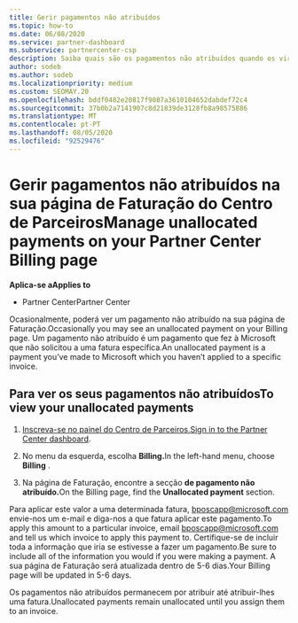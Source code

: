 ```yaml
---
title: Gerir pagamentos não atribuídos
ms.topic: how-to
ms.date: 06/08/2020
ms.service: partner-dashboard
ms.subservice: partnercenter-csp
description: Saiba quais são os pagamentos não atribuídos quando os vir na sua página de Faturação do Centro de Parceiros. Saiba também como aplicá-las nas suas faturas.
author: sodeb
ms.author: sodeb
ms.localizationpriority: medium
ms.custom: SEOMAY.20
ms.openlocfilehash: bddf0482e20817f9087a3610104652dabdef72c4
ms.sourcegitcommit: 37b0b2a7141907c8d21839de3128fb8a98575886
ms.translationtype: MT
ms.contentlocale: pt-PT
ms.lasthandoff: 08/05/2020
ms.locfileid: "92529476"
---
```

# <a name="manage-unallocated-payments-on-your-partner-center-billing-page"></a><span data-ttu-id="df0fb-104">Gerir pagamentos não atribuídos na sua página de Faturação do Centro de Parceiros</span><span class="sxs-lookup"><span data-stu-id="df0fb-104">Manage unallocated payments on your Partner Center Billing page</span></span>

<span data-ttu-id="df0fb-105">**Aplica-se a**</span><span class="sxs-lookup"><span data-stu-id="df0fb-105">**Applies to**</span></span>

- <span data-ttu-id="df0fb-106">Partner Center</span><span class="sxs-lookup"><span data-stu-id="df0fb-106">Partner Center</span></span>

<span data-ttu-id="df0fb-107">Ocasionalmente, poderá ver um pagamento não atribuído na sua página de Faturação.</span><span class="sxs-lookup"><span data-stu-id="df0fb-107">Occasionally you may see an unallocated payment on your Billing page.</span></span> <span data-ttu-id="df0fb-108">Um pagamento não atribuído é um pagamento que fez à Microsoft que não solicitou a uma fatura específica.</span><span class="sxs-lookup"><span data-stu-id="df0fb-108">An unallocated payment is a payment you’ve made to Microsoft which you haven’t applied to a specific invoice.</span></span>

## <a name="to-view-your-unallocated-payments"></a><span data-ttu-id="df0fb-109">Para ver os seus pagamentos não atribuídos</span><span class="sxs-lookup"><span data-stu-id="df0fb-109">To view your unallocated payments</span></span>

1. <span data-ttu-id="df0fb-110">[Inscreva-se no painel do Centro de Parceiros.](https://partner.microsoft.com/dashboard/home)</span><span class="sxs-lookup"><span data-stu-id="df0fb-110">[Sign in to the Partner Center dashboard](https://partner.microsoft.com/dashboard/home).</span></span>

2. <span data-ttu-id="df0fb-111">No menu da esquerda, escolha **Billing.**</span><span class="sxs-lookup"><span data-stu-id="df0fb-111">In the left-hand menu, choose **Billing** .</span></span>

3. <span data-ttu-id="df0fb-112">Na página de Faturação, encontre a secção **de pagamento não atribuído.**</span><span class="sxs-lookup"><span data-stu-id="df0fb-112">On the Billing page, find the **Unallocated payment** section.</span></span> 

<span data-ttu-id="df0fb-113">Para aplicar este valor a uma determinada fatura, bposcapp@microsoft.com envie-nos um e-mail e diga-nos a que fatura aplicar este pagamento.</span><span class="sxs-lookup"><span data-stu-id="df0fb-113">To apply this amount to a particular invoice, email bposcapp@microsoft.com and tell us which invoice to apply this payment to.</span></span> <span data-ttu-id="df0fb-114">Certifique-se de incluir toda a informação que iria se estivesse a fazer um pagamento.</span><span class="sxs-lookup"><span data-stu-id="df0fb-114">Be sure to include all of the information you would if you were making a payment.</span></span> <span data-ttu-id="df0fb-115">A sua página de Faturação será atualizada dentro de 5-6 dias.</span><span class="sxs-lookup"><span data-stu-id="df0fb-115">Your Billing page will be updated in 5-6 days.</span></span> 

<span data-ttu-id="df0fb-116">Os pagamentos não atribuídos permanecem por atribuir até atribuir-lhes uma fatura.</span><span class="sxs-lookup"><span data-stu-id="df0fb-116">Unallocated payments remain unallocated until you assign them to an invoice.</span></span> 
